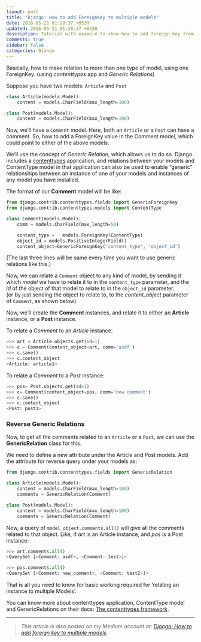 ```yaml
---
layout: post
title: "Django: How to add ForeignKey to multiple models"
date: 2016-05-21 01:28:37 +0530
updated: 2016-05-21 01:28:37 +0530
description: Tutorial with example to show how to add foreign key from a model to multiple models
comments: true
sidebar: false
categories: Django
---
```

Basically, how to make relation to more than one type of model, using one ForeignKey. (using *contenttypes* app and *Generic Relations*)

Suppose you have two models: `Article` and `Post` <!--more-->

``` python models.py
class Article(models.Model):
	content = models.CharField(max_length=100)

class Post(models.Model):
	content = models.CharField(max_length=100)
```

Now, we’ll have a `Comment` model. Here, both an `Article` or a `Post` can have a comment. So, how to add a ForeignKey value in the Comment model, which could point to either of the above models.

We’ll use the concept of *Generic Relation*, which allows us to do so. Django includes a [contenttypes](https://docs.djangoproject.com/en/dev/ref/contrib/contenttypes/#module-django.contrib.contenttypes) application, and relations between your models and ContentType model in that application can also be used to enable “generic” relationships between an instance of one of your models and instances of any model you have installed.

The format of our **Comment** model will be like:

``` python models.py
from django.contrib.contenttypes.fields import GenericForeignKey
from django.contrib.contenttypes.models import ContentType

class Comment(models.Model):
	comm = models.CharField(max_length=50)

	content_type =   models.ForeignKey(ContentType)
	object_id = models.PositiveIntegerField()
	content_object=GenericForeignKey('content_type', 'object_id')
```

(The last three lines will be same every time you want to use generic relations like this.)



Now, we can relate a `Comment` object to any kind of model, by sending it which *model* we have to relate it to in the `content_type` parameter, and the *id* of the object of that model to relate to in the `object_id` parameter.<br>
(or by just sending the object to relate to, to the *content_object* parameter of `Comment`, as shown below)

Now, we’ll create the **Comment** instances, and relate it to either an **Article** instance, or a **Post** instance.

To relate a *Comment* to an *Article* instance:

``` python shell
>>> art = Article.objects.get(id=1)
>>> c = Comment(content_object=art, comm='asdf')
>>> c.save()
>>> c.content_object
<Article: article1>
```

To relate a *Comment* to a *Post* instance:

``` python shell
>>> pos= Post.objects.get(id=1)
>>> c= Comment(content_object=pos, comm='new comment')
>>> c.save()
>>> c.content_object
<Post: post1>
```



### Reverse Generic Relations

Now, to get all the comments related to an `Article` or a `Post`, we can use the **GenericRelation** class for this. 

We need to define a new attribute under the Article and Post models. Add the attribute for reverse query under your models as:

``` python models.py
from django.contrib.contenttypes.fields import GenericRelation

class Article(models.Model):
    content = models.CharField(max_length=100)
    comments = GenericRelation(Comment)

class Post(models.Model):
    content = models.CharField(max_length=100)
    comments = GenericRelation(Comment)
```

Now, a query of `model_object.comments.all()` will give all the comments related to that object. Like, if *art* is an Article instance, and *pos* is a Post instance:

``` python shell
>>> art.comments.all()
<QuerySet [<Comment: asdf>, <Comment: test>]>

>>> pos.comments.all()
<QuerySet [<Comment: new_comment>, <Comment: test2>]>
```

That is all you need to know for basic working required for ‘relating an instance to multiple Models’.

You can know more about contenttypes application, ContentType model and GenericRelations on their docs: [The contenttypes framework](https://docs.djangoproject.com/en/dev/ref/contrib/contenttypes/).

<hr>

> *This article is also posted on my Medium account at: [Django: How to add foreign key to multiple models](https://medium.com/@bhrigu/django-how-to-add-foreignkey-to-multiple-models-394596f06e84#.vtjdo4vz5)*